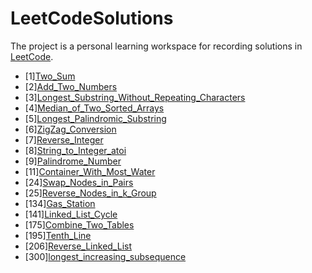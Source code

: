 # LeetCodeSolutions

The project is a personal learning workspace for recording solutions in [LeetCode](https://leetcode.com/).

- [1][Two_Sum](https://leetcode.com/problems/two-sum/)
- [2][Add_Two_Numbers](https://leetcode.com/problems/add-two-numbers/)
- [3][Longest_Substring_Without_Repeating_Characters](https://leetcode.com/problems/longest-substring-without-repeating-characters/)
- [4][Median_of_Two_Sorted_Arrays](https://leetcode.com/problems/median-of-two-sorted-arrays/)
- [5][Longest_Palindromic_Substring](https://leetcode.com/problems/longest-palindromic-substring/)
- [6][ZigZag_Conversion](https://leetcode.com/problems/zigzag-conversion/)
- [7][Reverse_Integer](https://leetcode.com/problems/reverse-integer/)
- [8][String_to_Integer_atoi](https://leetcode.com/problems/string-to-integer-atoi/)
- [9][Palindrome_Number](https://leetcode.com/problems/palindrome-number/)
- [11][Container_With_Most_Water]()
- [24][Swap_Nodes_in_Pairs](code-cn.com/problems/swap-nodes-in-pairs/)
- [25][Reverse_Nodes_in_k_Group](https://leetcode.com/problems/reverse-nodes-in-k-group/)
- [134][Gas_Station](https://leetcode.com/problems/gas-station/)
- [141][Linked_List_Cycle](https://leetcode.com/problems/linked-list-cycle/)
- [175][Combine_Two_Tables](https://leetcode.com/problems/combine-two-tables/)
- [195][Tenth_Line](https://leetcode.com/problems/tenth-line/)
- [206][Reverse_Linked_List](https://leetcode.com/problems/reverse-linked-list/)
- [300][longest_increasing_subsequence](https://leetcode.com/problems/longest-increasing-subsequence/)